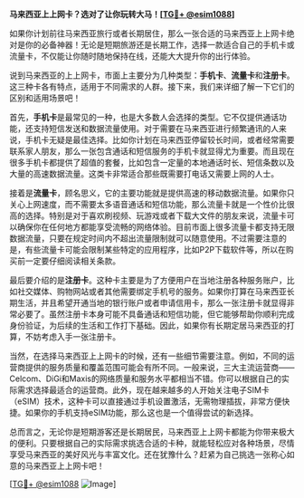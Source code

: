 **马来西亚上上网卡？选对了让你玩转大马！[[TG💪+ @esim1088](https://t.me/s/esim1088)]**

如果你计划前往马来西亚旅行或者长期居住，那么一张合适的马来西亚上上网卡绝对是你的必备神器！无论是短期旅游还是长期工作，选择一款适合自己的手机卡或流量卡，不仅能让你随时随地保持在线，还能大大提升你的出行体验。

说到马来西亚的上上网卡，市面上主要分为几种类型：**手机卡**、**流量卡**和**注册卡**。这三种卡各有特点，适用于不同需求的人群。接下来，我们来详细了解一下它们的区别和适用场景吧！

首先，**手机卡**是最常见的一种，也是大多数人会选择的类型。它不仅提供通话功能，还支持短信发送和数据流量使用。对于需要在马来西亚进行频繁通讯的人来说，手机卡无疑是最佳选择。比如你计划在马来西亚停留较长时间，或者经常需要联系家人朋友，那么一张包含通话和短信服务的手机卡就显得尤为重要。而且现在很多手机卡都提供了超值的套餐，比如包含一定量的本地通话时长、短信条数以及大量的高速数据流量。这类卡非常适合那些既需要打电话又需要上网的人士。

接着是**流量卡**，顾名思义，它的主要功能就是提供高速的移动数据流量。如果你只关心上网速度，而不需要太多语音通话和短信功能，那么流量卡就是一个性价比很高的选择。特别是对于喜欢刷视频、玩游戏或者下载大文件的朋友来说，流量卡可以确保你在任何地方都能享受流畅的网络体验。目前市面上很多流量卡都支持无限数据流量，只要在规定时间内不超出流量限制就可以随意使用。不过需要注意的是，有些流量卡可能会限制某些特定的应用程序，比如P2P下载软件等，所以在购买前一定要仔细阅读相关条款。

最后要介绍的是**注册卡**。这种卡主要是为了方便用户在当地注册各种服务账户，比如社交媒体、购物网站或者其他需要绑定手机号的服务。如果你打算在马来西亚长期生活，并且希望开通当地的银行账户或者申请信用卡，那么一张注册卡就显得非常必要了。虽然注册卡本身可能不具备通话和短信功能，但它能够帮助你顺利完成身份验证，为后续的生活和工作打下基础。因此，如果你有长期定居马来西亚的打算，不妨考虑入手一张注册卡。

当然，在选择马来西亚上上网卡的时候，还有一些细节需要注意。例如，不同的运营商提供的服务质量和覆盖范围可能会有所不同。一般来说，三大主流运营商——Celcom、DiGi和Maxis的网络质量和服务水平都相当不错。你可以根据自己的实际需求选择最适合的运营商。此外，现在越来越多的人开始关注电子SIM卡（eSIM）技术，这种卡可以直接通过手机设置激活，无需物理插拔，非常方便快捷。如果你的手机支持eSIM功能，那么这也是一个值得尝试的新选择。

总而言之，无论你是短期游客还是长期居民，马来西亚上上网卡都能为你带来极大的便利。只要根据自己的实际需求挑选合适的卡种，就能轻松应对各种场景，尽情享受马来西亚的美好风光与丰富文化。还在犹豫什么？赶紧为自己挑选一张称心如意的马来西亚上上网卡吧！

[[TG💪+ @esim1088](https://t.me/s/esim1088) ![Image](https://i.postimg.cc/4NQfJmqS/Snipaste-2025-05-13-00-14-12.png)]